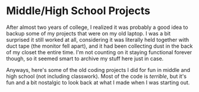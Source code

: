 # Middle/High School Projects
After almost two years of college, I realized it was probably a good idea to backup some of my projects that were on my old laptop. I was a bit surprised it still worked at all, considering it was literally held together with duct tape (the monitor fell apart), and it had been collecting dust in the back of my closet the entire time. I'm not counting on it staying functional forever though, so it seemed smart to archive my stuff here just in case.

Anyways, here's some of the old coding projects I did for fun in middle and high school (not including classwork). Most of the code is *terrible*, but it's fun and a bit nostalgic to look back at what I made when I was starting out.